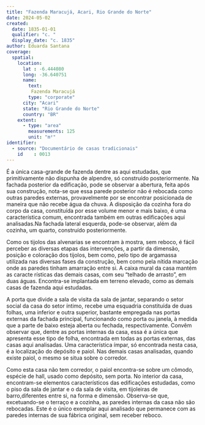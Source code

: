 ```yaml
---
title: "Fazenda Maracujá, Acari, Rio Grande do Norte"
date: 2024-05-02
created:
  date: 1835-01-01
  qualifier: "c. "
  display_date: "c. 1835"
author: Eduarda Santana
coverage:
  spatial:
    location:
      lat : -6.444080
      long: -36.640751
      name: 
        text: 
         Fazenda Maracujá
        type: "corporate"
      city: "Acari"
      state: "Rio Grande do Norte"
      country: "BR"
    extent:
      - type: "area"
        measurements: 125
        unit: "m²"
identifier:
  - source: "Documentário de casas tradicionais"
    id    : 0013
---
```


É a única casa-grande de fazenda dentre as aqui estudadas, que primitivamente não dispunha de alpendre, só construído posteriormente. Na fachada posterior da edificação, pode se observar a abertura, feita após sua construção, nota-se que essa parede posterior não é rebocada como outras paredes externas, provavelmente por se encontrar posicionada de maneira que não recebe água da chuva. A disposição da cozinha fora do corpo da casa, constituída por esse volume menor e mais baixo, é uma característica comum, encontrada também em outras edificações aqui analisadas.Na fachada lateral esquerda, pode-se observar, além da cozinha, um quarto, construído posteriormente. 

Como os tijolos das alvenarias se encontram à mostra, sem reboco, é fácil perceber as diversas etapas das intervenções, a partir da dimensão, posição e coloração dos tijolos, bem como, pelo tipo de argamassa utilizada nas diversas fases da construção, bem como pela nítida marcação onde as paredes tinham amarração entre si. A caixa mural da casa mantém as caracte rísticas das demais casas, com seu “telhado de arrasto”, em duas águas. Encontra-se implantada em terreno elevado, como as demais casas de fazenda aqui estudadas.

A porta que divide a sala de visita da sala de jantar, separando o setor social da casa do setor íntimo, recebe uma esquadria constituída de duas folhas, uma inferior e outra superior, bastante empregada nas portas externas da fachada principal, funcionando como porta ou janela, à medida que a parte de baixo esteja aberta ou fechada, respectivamente. Convêm observar que, dentre as portas internas da casa, essa é a única que apresenta esse tipo de folha, encontrada em todas as portas externas, das casas aqui analisadas. Uma característica ímpar, só encontrada nesta casa, é a localização do depósito e paiol. Nas demais casas analisadas, quando existe paiol, o mesmo se situa sobre o corredor.

Como esta casa não tem corredor, o paiol encontra-se sobre um cômodo, espécie de hall, usado como depósito, sem porta. No interior da casa, encontram-se elementos característicos das edificações estudadas, como o piso da sala de jantar e o da sala de visita, em tijoleiras de barro,diferentes entre si, na forma e dimensão. Observa-se que, excetuando-se o terraço e a cozinha, as paredes internas da casa não são rebocadas. Este é o único exemplar aqui analisado que permanece com as paredes internas de sua fábrica original, sem receber reboco.
